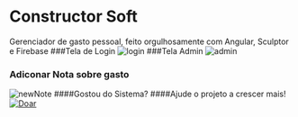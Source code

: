 # Constructor Soft
Gerenciador de gasto pessoal, feito orgulhosamente com Angular, Sculptor e Firebase
###Tela de Login
![login](http://ap.imagensbrasil.org/images/2017/02/23/login.png)
###Tela Admin
![admin](http://ap.imagensbrasil.org/images/2017/02/23/admin.png)
### Adiconar Nota sobre gasto
![newNote](http://ap.imagensbrasil.org/images/2017/02/23/new_note.png)
####Gostou do Sistema?
####Ajude o projeto a crescer mais!
[![Doar](https://www.paypalobjects.com/pt_BR/BR/i/btn/btn_donateCC_LG.gif)](https://www.paypal.com/cgi-bin/webscr?cmd=_s-xclick&hosted_button_id=2EQ9ZLC4C7UR6)